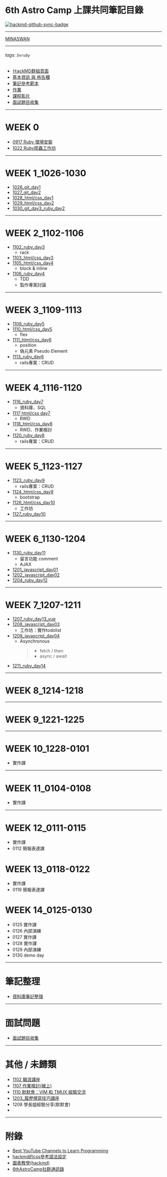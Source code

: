 # 6th Astro Camp 上課共同筆記目錄

[![hackmd-github-sync-badge](https://hackmd.io/d_6N3lc7QwycnrNaJKykbg/badge)](https://hackmd.io/d_6N3lc7QwycnrNaJKykbg)

---
[MINASWAN](https://en.wiktionary.org/wiki/MINASWAN)


---
###### tags: `5xruby`

- [ＨackMD群組頁面](https://hackmd.io/@astrocamp6th)
- [基本資訊 與 佈告欄](https://hackmd.io/@astrocamp6th/B1Qs0LLOv/edit)
- [筆記參考範本](https://hackmd.io/@astrocamp6th/H15KtW_Ow/edit) 
- [作業](https://hackmd.io/@astrocamp6th/r1OIiVCOv/edit)
- [課程影片](https://campus.5xruby.tw/courses/1136422/lectures/25361517)
- [面試題目收集](https://hackmd.io/@astrocamp6th/Sk4ZhtJtP/edit)

---
# WEEK 0
- [0917 Ruby 環境安裝](https://hackmd.io/@astrocamp6th/B1bzpoPOD/edit)
- [1022 Ruby爬蟲工作坊](https://hackmd.io/npW4-UpITRyMSyWrJ8InFA)
---
# WEEK 1_1026-1030
- [1026_git_day1](https://hackmd.io/@astrocamp6th/H13H307_v/edit)
- [1027_git_day2](https://hackmd.io/@astrocamp6th/rkFiPWrOv/edit)
- [1028_html/css_day1](https://hackmd.io/@astrocamp6th/ByPf4PBdP/edit)
- [1029_html/css_day2](https://hackmd.io/@astrocamp6th/HyX5kMtdD/edit)
- [1030_git_day3_ruby_day2](https://hackmd.io/@astrocamp6th/H15KtW_Ow/edit)
---
# WEEK 2_1102-1106
- [1102_ruby_day3](https://hackmd.io/@astrocamp6th/SJ2muh2uP/edit)
    - rack
- [1103_html/css_day3](https://hackmd.io/@astrocamp6th/BkU39mCuv/edit)
- [1105_html/css_day4](https://hackmd.io/@astrocamp6th/r1Jd-pxFw/edit)
    - block & inline
- [1106_ruby_day4](https://hackmd.io/@astrocamp6th/HksXfpeFw/edit)
	- TDD
	- 製作專案討論

---
# WEEK 3_1109-1113
- [1109_ruby_day5](https://hackmd.io/@astrocamp6th/S1svGhrYP/edit)
- [1110_html/css_day5](https://hackmd.io/@astrocamp6th/Sy1TVvvKv/edit)
	- flex
- [1111_html/css_day6](https://hackmd.io/@astrocamp6th/Sk92SPvYw/edit)
	- position
	- 偽元素 Pseudo Element
- [1113_ruby_day6](https://hackmd.io/@astrocamp6th/SklhG3rYD/edit)
	- rails專案：CRUD

---
# WEEK 4_1116-1120
- [1116_ruby_day7](https://hackmd.io/@astrocamp6th/ryl3jw0tP/edit)
	- 資料庫、SQL
- [1117 html/css day7](https://hackmd.io/@astrocamp6th/HJH52P0KD/edit)
	- RWD
- [1118_html/css_day8](https://hackmd.io/@astrocamp6th/SkqFRw0FP/edit)
	- RWD、作業檢討
- [1120_ruby_day8](https://hackmd.io/@astrocamp6th/ByuqjDRtv/edit)
	- rails專案：CRUD
---
# WEEK 5_1123-1127
- [1123_ruby_day9](https://hackmd.io/@astrocamp6th/rkkq88wcP/edit)
	- rails專案：CRUD
- [1124_html/css_day9](https://hackmd.io/@astrocamp6th/SytzuIv9D/edit)
	- bootstrap
- [1126_html/css_day10](https://hackmd.io/@astrocamp6th/By-q_Iw5P/edit)
	- 工作坊
- [1127_ruby_day10](https://hackmd.io/@astrocamp6th/rJPow8wqv/edit)

---
# WEEK 6_1130-1204
- [1130_ruby_day11](https://hackmd.io/@astrocamp6th/B1NnH6WsP/edit)
	- 留言功能 comment
	- AJAX
- [1201_javascript_day01](https://hackmd.io/@astrocamp6th/rkEMUCWsw/edit)
- [1202_javascript_day02](https://hackmd.io/@astrocamp6th/BkNsPAbiP/edit)
- [1204_ruby_day12](https://hackmd.io/@astrocamp6th/r1hL86-sD/edit)
---
# WEEK 7_1207-1211
- [1207_ruby_day13_vue](https://hackmd.io/@astrocamp6th/HyUqmh_ow/edit)
- [1208_javascript_day03](https://hackmd.io/@astrocamp6th/ry7zS3ujw/edit)
  - 工作坊：實作todolist
- [1209_javascript_day04](https://hackmd.io/@astrocamp6th/r1fKHnusv/edit)
  - Asynchronous
    >- fetch / then
    >- async / await
- [1211_ruby_day14](https://hackmd.io/@astrocamp6th/HyCc42_sw/edit)
---
# WEEK 8_1214-1218
---
# WEEK 9_1221-1225
---
# WEEK 10_1228-0101
- 實作課
---
# WEEK 11_0104-0108
- 實作課

---
# WEEK 12_0111-0115
- 實作課
- 0112 簡報表達課

# WEEK 13_0118-0122
- 實作課
- 0119 簡報表達課

# WEEK 14_0125-0130
- 0125 實作課
- 0126 內部演練
- 0127 實作課
- 0128 實作課
- 0129 內部演練
- 0130 demo day 

---
# 筆記整理
- [資料庫筆記整理](https://hackmd.io/-MZwSOngT_Gv7C-dUjBzGA)

---
# 面試問題
- [面試題目收集](https://hackmd.io/@astrocamp6th/Sk4ZhtJtP/edit)
---
# 其他 / 未歸類
- [1102 職涯講座](https://hackmd.io/@astrocamp6th/SJKiMHRdD/edit)
- [1107 作業檢討(線上)](https://discord.com/channels/748042598983401482/748046752870826045/774981125780930570)
- [1110 默默會：VIM 和 TMUX 經驗交流](https://peaceful-dev.kktix.cc/events/08588a67)
- [1203_履歷撰寫技巧講座](https://hackmd.io/@astrocamp6th/SkGSOAZiD/edit)
- 1208 學長姐經驗分享(默默會)
- 

---
# 附錄
- [Best YouTube Channels to Learn Programming](https://www.cloudways.com/blog/best-youtube-channels-to-learn-programming/)
- [hackmd的css參考語法設定](https://hackmd.io/hackmd-dark-theme?both)
- [圖表教學(hackmd)](https://hackmd.io/s/MathJax-and-UML-tw)
- [6thAstroCamp社群通訊錄](https://hackmd.io/iv1xjlUOSeGarpMUUIGw9w)

